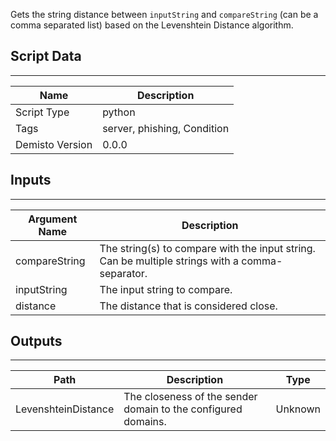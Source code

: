 Gets the string distance between `inputString` and `compareString` (can be a comma separated list) based on the Levenshtein Distance algorithm.

## Script Data
---

| **Name** | **Description** |
| --- | --- |
| Script Type | python |
| Tags | server, phishing, Condition |
| Demisto Version | 0.0.0 |

## Inputs
---

| **Argument Name** | **Description** |
| --- | --- |
| compareString | The string(s) to compare with the input string. Can be multiple strings with a comma-separator. |
| inputString | The input string to compare. |
| distance | The distance that is considered close. |

## Outputs
---

| **Path** | **Description** | **Type** |
| --- | --- | --- |
| LevenshteinDistance | The closeness of the sender domain to the configured domains. | Unknown |
